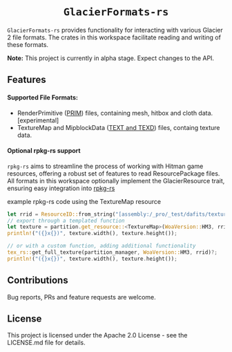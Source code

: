 <div align="center">
  <h1><code>GlacierFormats-rs</code></h1>
</div>

`GlacierFormats-rs` provides functionality for interacting with various Glacier 2 file formats. 
The crates in this workspace facilitate reading and writing of these formats.

**Note:** This project is currently in alpha stage. Expect changes to the API.

## Features

#### Supported File Formats:
- RenderPrimitive ([PRIM](prim-rs)) files, containing mesh, hitbox and cloth data. [experimental]
- TextureMap and MipblockData ([TEXT and TEXD](tex-rs)) files, containg texture data.

#### Optional rpkg-rs support
`rpkg-rs` aims to streamline the process of working with Hitman game resources, offering a robust set of features to read ResourcePackage files.
All formats in this workspace optionally implement the GlacierResource trait, ensuring easy integration into [rpkg-rs](https://github.com/dafitius/rpkg-rs)

example rpkg-rs code using the TextureMap resource
```rust
let rrid = ResourceID::from_string("[assembly:/_pro/_test/dafits/textures/rocco_a.texture?/diffuse_a.tex](ascolormap).pc_tex").to_rrid();
// export through a templated function
let texture = partition.get_resource::<TextureMap>(WoaVersion::HM3, rrid)?;
println!("({}x{})", texture.width(), texture.height());

// or with a custom function, adding additional functionality
tex_rs::get_full_texture(partition_manager, WoaVersion::HM3, rrid)?;
println!("({}x{})", texture.width(), texture.height());
```

## Contributions
Bug reports, PRs and feature requests are welcome.

## License
This project is licensed under the Apache 2.0 License - see the LICENSE.md file for details.
